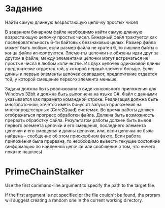 Задание
=======
Найти самую длинную возрастающую цепочку простых чисел

В заданном бинарном файле необходимо найти самую длинную возрастающую цепочку простых чисел. Бинарный файл трактуется как последовательность 6-ти байтовых беззнаковых целых. Размер файла может быть любым, если размер файла не кратен 6, то лишние байты с конца файла игнорируются. Элементы цепочки не обязаны идти друг за другом в файле, между элементами цепочки могут встречаться не простые числа в любом количестве. Из двух цепочек одинаковой длины предпочтение отдается той, у которой первый элемент больше. Если длины и первые элементы цепочек совпадают, предпочтение отдается той, у которой смещение первого элемента меньше.

Задача должна быть реализована в виде консольного приложения для Windows 32bit и должна быть выполнена на языке C#. Файл с данными указывается как параметр командной строке. Реализация должна быть многопоточной, хочется иметь бонус от запуска приложения на многопроцессорных (Core2Quad) системах. Во время работы должен отображаться прогресс обработки файла. Должна быть возможность прервать обработку файла. Результатом работы должен быть вывод первого элемента цепочки и его смещения, последнего элемента цепочки и его смещенья и длины цепочки, или, если цепочка не была найдена – сообщение об этом прискорбном факте. Если работа приложения была прервана, то необходимо вывести текущее состояние (информацию по найденной цепочке или сообщение о том, что ничего пока не нашлось).


PrimeChainStalker
=================

Use the first command-line argument to specify the path to the target file.

If the first argument is not specified or the file couldn't be found, the proram will suggest creating a random one in the current working directory.
